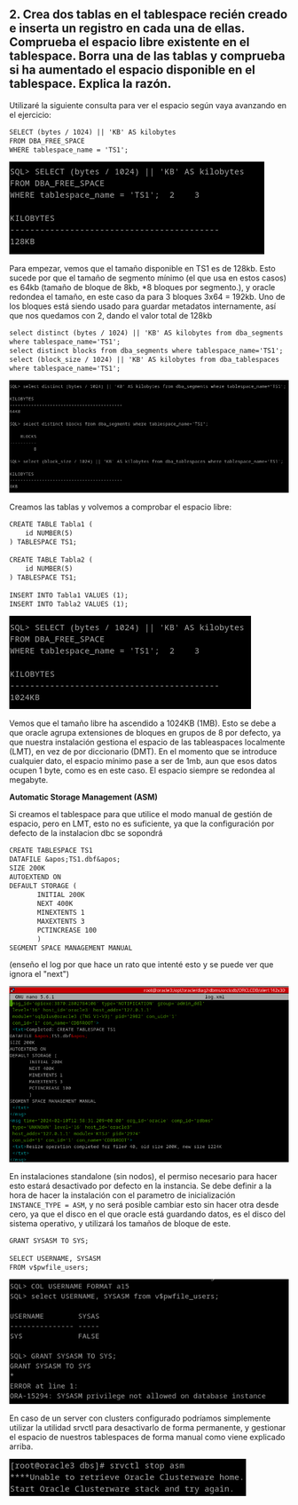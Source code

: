 ## 2. Crea dos tablas en el tablespace recién creado e inserta un registro en cada una de ellas. Comprueba el espacio libre existente en el tablespace. Borra una de las tablas y comprueba si ha aumentado el espacio disponible en el tablespace. Explica la razón.


Utilizaré la siguiente consulta para ver el espacio según vaya avanzando en el ejercicio:
```
SELECT (bytes / 1024) || 'KB' AS kilobytes
FROM DBA_FREE_SPACE
WHERE tablespace_name = 'TS1';
```
![ ](img/o201.png)

Para empezar, vemos que el tamaño disponible en TS1 es de 128kb. Esto sucede por que el tamaño de segmento mínimo (el que usa en estos casos) es 64kb (tamaño de bloque de 8kb, *8 bloques por segmento.), y oracle redondea el tamaño, en este caso da para 3 bloques 3x64 = 192kb. Uno de los bloques está siendo usado para guardar metadatos internamente, así que nos quedamos con 2, dando el valor total de 128kb

```
select distinct (bytes / 1024) || 'KB' AS kilobytes from dba_segments where tablespace_name='TS1';
select distinct blocks from dba_segments where tablespace_name='TS1';
select (block_size / 1024) || 'KB' AS kilobytes from dba_tablespaces where tablespace_name='TS1'; 
```

![ ](img/o203.png)

Creamos las tablas y volvemos a comprobar el espacio libre:
```
CREATE TABLE Tabla1 (
    id NUMBER(5)
) TABLESPACE TS1;

CREATE TABLE Tabla2 (
    id NUMBER(5)
) TABLESPACE TS1;

INSERT INTO Tabla1 VALUES (1);
INSERT INTO Tabla2 VALUES (1);
```

![ ](img/o202.png)

Vemos que el tamaño libre ha ascendido a 1024KB (1MB). Esto se debe a que oracle agrupa extensiones de bloques en grupos de 8 por defecto, ya que nuestra instalación gestiona el espacio de las tableaspaces localmente (LMT), en vez de por diccionario (DMT). En el momento que se introduce cualquier dato, el espacio mínimo pase a ser de 1mb, aun que esos datos ocupen 1 byte, como es en este caso. El espacio siempre se redondea al megabyte.

**Automatic Storage Management (ASM)**

Si creamos el tablespace para que utilice el modo manual de gestión de espacio, pero en LMT, esto no es suficiente, ya que la configuración por defecto de la instalacion dbc se sopondrá 
```
CREATE TABLESPACE TS1
DATAFILE &apos;TS1.dbf&apos;
SIZE 200K
AUTOEXTEND ON
DEFAULT STORAGE (
       INITIAL 200K
       NEXT 400K
       MINEXTENTS 1
       MAXEXTENTS 3
       PCTINCREASE 100
       )
SEGMENT SPACE MANAGEMENT MANUAL
```
(enseño el log por que hace un rato que intenté esto y se puede ver que ignora el "next")

![ ](img/o206.png)

En instalaciones standalone (sin nodos), el permiso necesario para hacer esto estará desactivado por defecto en la instancia. Se debe definir a la hora de hacer la instalación con el parametro de inicialización `INSTANCE_TYPE = ASM`, y no será posible cambiar esto sin hacer otra desde cero, ya que el disco en el que oracle está guardando datos, es el disco del sistema operativo, y utilizará los tamaños de bloque de este.

```
GRANT SYSASM TO SYS;

SELECT USERNAME, SYSASM 
FROM v$pwfile_users;
```
![ ](img/o205.png)

En caso de un server con clusters configurado podríamos simplemente utilizar la utilidad srvctl para desactivarlo de forma permanente, y gestionar el espacio de nuestros tablespaces de forma manual como viene explicado arriba.

![ ](img/o204.png)




 	

